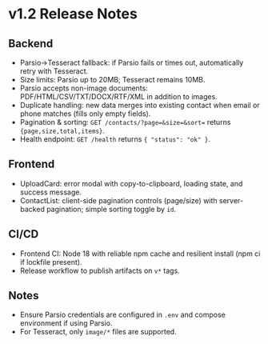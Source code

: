 # v1.2 Release Notes

## Backend
- Parsio→Tesseract fallback: if Parsio fails or times out, automatically retry with Tesseract.
- Size limits: Parsio up to 20MB; Tesseract remains 10MB.
- Parsio accepts non-image documents: PDF/HTML/CSV/TXT/DOCX/RTF/XML in addition to images.
- Duplicate handling: new data merges into existing contact when email or phone matches (fills only empty fields).
- Pagination & sorting: `GET /contacts/?page=&size=&sort=` returns `{page,size,total,items}`.
- Health endpoint: `GET /health` returns `{ "status": "ok" }`.

## Frontend
- UploadCard: error modal with copy-to-clipboard, loading state, and success message.
- ContactList: client-side pagination controls (page/size) with server-backed pagination; simple sorting toggle by `id`.

## CI/CD
- Frontend CI: Node 18 with reliable npm cache and resilient install (npm ci if lockfile present).
- Release workflow to publish artifacts on `v*` tags.

## Notes
- Ensure Parsio credentials are configured in `.env` and compose environment if using Parsio.
- For Tesseract, only `image/*` files are supported.

